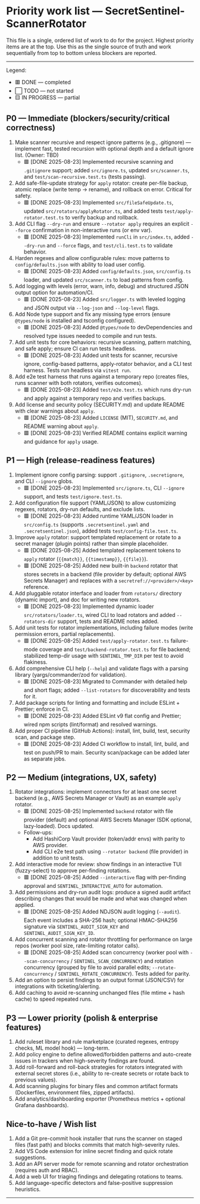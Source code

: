 # Priority work list — SecretSentinel-ScannerRotator

This file is a single, ordered list of work to do for the project. Highest priority items are at the top. Use this as the single source of truth and work sequentially from top to bottom unless blockers are reported.

---

Legend:

- 🟥 DONE — completed
- ⬜ TODO — not started
- 🟨 IN PROGRESS — partial

## P0 — Immediate (blockers/security/critical correctness)

1. Make scanner recursive and respect ignore patterns (e.g., .gitignore) — implement fast, tested recursion with optional depth and a default ignore list. (Owner: TBD)
	- 🟥 [DONE 2025-08-23] Implemented recursive scanning and `.gitignore` support; added `src/ignore.ts`, updated `src/scanner.ts`, and `test/scan-recursive.test.ts` (tests passing).
2. Add safe-file-update strategy for `apply` rotator: create per-file backup, atomic replace (write temp -> rename), and rollback on error. Critical for safety.
	- 🟥 [DONE 2025-08-23] Implemented `src/fileSafeUpdate.ts`, updated `src/rotators/applyRotator.ts`, and added tests `test/apply-rotator.test.ts` to verify backup and rollback.
3. Add CLI flag `--dry-run` and ensure `--rotator apply` requires an explicit `--force` confirmation in non-interactive runs (or env var).
	- 🟥 [DONE 2025-08-23] Implemented `runCli` in `src/index.ts`, added `--dry-run` and `--force` flags, and `test/cli.test.ts` to validate behavior.
4. Harden regexes and allow configurable rules: move patterns to `config/defaults.json` with ability to load user config.
	- 🟥 [DONE 2025-08-23] Added `config/defaults.json`, `src/config.ts` loader, and updated `src/scanner.ts` to load patterns from config.
5. Add logging with levels (error, warn, info, debug) and structured JSON output option for automation/CI.
	- 🟥 [DONE 2025-08-23] Added `src/logger.ts` with leveled logging and JSON output via `--log-json` and `--log-level` flags.
6. Add Node type support and fix any missing type errors (ensure `@types/node` is installed and tsconfig configured).
	- 🟥 [DONE 2025-08-23] Added `@types/node` to devDependencies and resolved type issues needed to compile and run tests.
7. Add unit tests for core behaviors: recursive scanning, pattern matching, and safe apply; ensure CI can run tests headless.
	- 🟥 [DONE 2025-08-23] Added unit tests for scanner, recursive ignore, config-based patterns, apply-rotator behavior, and a CLI test harness. Tests run headless via `vitest run`.
8. Add e2e test harness that runs against a temporary repo (creates files, runs scanner with both rotators, verifies outcomes).
	- 🟥 [DONE 2025-08-23] Added `test/e2e.test.ts` which runs dry-run and apply against a temporary repo and verifies backups.
9. Add license and security policy (SECURITY.md) and update README with clear warnings about `apply`.
	- 🟥 [DONE 2025-08-23] Added `LICENSE` (MIT), `SECURITY.md`, and README warning about `apply`.
	- 🟥 [DONE 2025-08-23] Verified README contains explicit warning and guidance for `apply` usage.

## P1 — High (release-readiness features)

1. Implement ignore config parsing: support `.gitignore`, `.secretignore`, and CLI `--ignore` globs.
	- 🟥 [DONE 2025-08-23] Implemented `src/ignore.ts`, CLI `--ignore` support, and tests `test/ignore.test.ts`.
2. Add configuration file support (YAML/JSON) to allow customizing regexes, rotators, dry-run defaults, and exclude lists.
	- 🟥 [DONE 2025-08-23] Added runtime YAML/JSON loader in `src/config.ts` (supports `.secretsentinel.yaml` and `.secretsentinel.json`), added tests `test/config-file.test.ts`.
3. Improve `apply` rotator: support templated replacement or rotate to a secret manager (plugin points) rather than simple placeholder.
	- 🟥 [DONE 2025-08-25] Added templated replacement tokens to `apply` rotator (`{{match}}`, `{{timestamp}}`, `{{file}}`).
	- 🟥 [DONE 2025-08-25] Added new built-in `backend` rotator that stores secrets in a backend (file provider by default; optional AWS Secrets Manager) and replaces with a `secretref://<provider>/<key>` reference.
4. Add pluggable rotator interface and loader from `rotators/` directory (dynamic import), and doc for writing new rotators.
	- 🟥 [DONE 2025-08-23] Implemented dynamic loader `src/rotators/loader.ts`, wired CLI to load rotators and added `--rotators-dir` support, tests and README notes added.
5. Add unit tests for rotator implementations, including failure modes (write permission errors, partial replacements).
	- 🟥 [DONE 2025-08-25] Added `test/apply-rotator.test.ts` failure-mode coverage and `test/backend-rotator.test.ts` for file backend; stabilized temp-dir usage with `SENTINEL_TMP_DIR` per test to avoid flakiness.
6. Add comprehensive CLI help (`--help`) and validate flags with a parsing library (yargs/commander/zod for validation).
	- 🟥 [DONE 2025-08-23] Migrated to Commander with detailed help and short flags; added `--list-rotators` for discoverability and tests for it.
7. Add package scripts for linting and formatting and include ESLint + Prettier; enforce in CI.
	- 🟥 [DONE 2025-08-23] Added ESLint v9 flat config and Prettier; wired npm scripts (lint/format) and resolved warnings.
8. Add proper CI pipeline (GitHub Actions): install, lint, build, test, security scan, and package step.
	- 🟥 [DONE 2025-08-23] Added CI workflow to install, lint, build, and test on push/PR to main. Security scan/package can be added later as separate jobs.

## P2 — Medium (integrations, UX, safety)

1. Rotator integrations: implement connectors for at least one secret backend (e.g., AWS Secrets Manager or Vault) as an example `apply` rotator.
	- 🟥 [DONE 2025-08-25] Implemented `backend` rotator with file provider (default) and optional AWS Secrets Manager (SDK optional, lazy-loaded). Docs updated.
	- Follow-ups:
		- Add HashiCorp Vault provider (token/addr envs) with parity to AWS provider.
		- Add CLI e2e test path using `--rotator backend` (file provider) in addition to unit tests.
2. Add interactive mode for review: show findings in an interactive TUI (fuzzy-select) to approve per-finding rotations.
	- 🟥 [DONE 2025-08-25] Added `--interactive` flag with per-finding approval and `SENTINEL_INTERACTIVE_AUTO` for automation.
3. Add permissions and dry-run audit logs: produce a signed audit artifact describing changes that would be made and what was changed when applied.
	- 🟥 [DONE 2025-08-25] Added NDJSON audit logging (`--audit`). Each event includes a SHA-256 hash; optional HMAC-SHA256 signature via `SENTINEL_AUDIT_SIGN_KEY` and `SENTINEL_AUDIT_SIGN_KEY_ID`.
4. Add concurrent scanning and rotator throttling for performance on large repos (worker pool size, rate-limiting rotator calls).
	- 🟥 [DONE 2025-08-25] Added scan concurrency (worker pool with `--scan-concurrency` / `SENTINEL_SCAN_CONCURRENCY`) and rotation concurrency (grouped by file to avoid parallel edits; `--rotate-concurrency` / `SENTINEL_ROTATE_CONCURRENCY`). Tests added for parity.
5. Add an option to persist findings to an output format (JSON/CSV) for integrations with ticketing/alerting.
6. Add caching to avoid re-scanning unchanged files (file mtime + hash cache) to speed repeated runs.

## P3 — Lower priority (polish & enterprise features)

1. Add ruleset library and rule marketplace (curated regexes, entropy checks, ML model hook) — long-term.
2. Add policy engine to define allowed/forbidden patterns and auto-create issues in trackers when high-severity findings are found.
3. Add roll-forward and roll-back strategies for rotators integrated with external secret stores (i.e., ability to re-create secrets or rotate back to previous values).
4. Add scanning plugins for binary files and common artifact formats (Dockerfiles, environment files, zipped artifacts).
5. Add analytics/dashboarding exporter (Prometheus metrics + optional Grafana dashboards).

## Nice-to-have / Wish list

1. Add a Git pre-commit hook installer that runs the scanner on staged files (fast path) and blocks commits that match high-severity rules.
2. Add VS Code extension for inline secret finding and quick rotate suggestions.
3. Add an API server mode for remote scanning and rotator orchestration (requires auth and RBAC).
4. Add a web UI for triaging findings and delegating rotations to teams.
5. Add language-specific detectors and false-positive suppression heuristics.

---
